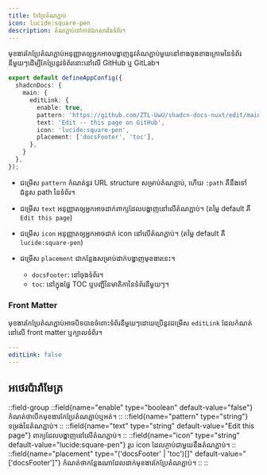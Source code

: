 ```yaml
---
title: កែប្រែតំណភ្ជាប់
icon: lucide:square-pen
description: តំណភ្ជាប់ទៅកាន់ឯកសារនៃទំព័រ។
---
```


មុខងារកែប្រែតំណភ្ជាប់អនុញ្ញាតឲ្យអ្នកអាចបង្ហាញនូវតំណភ្ជាប់មួយនៅខាងចុងខាងក្រោមនៃទំព័រនីមួយៗដើម្បីកែប្រែនូវទំព័រនោះនៅលើ GitHub ឬ GitLab។
```ts [app.config.ts]
export default defineAppConfig({
  shadcnDocs: {
    main: {
      editLink: {
        enable: true,
        pattern: 'https://github.com/ZTL-UwU/shadcn-docs-nuxt/edit/main/content/:path',
        text: 'Edit -- this page on GitHub',
        icon: 'lucide:square-pen',
        placement: ['docsFooter', 'toc'],
      },
    }
  },
});
```

- ជម្រើស `pattern` កំណត់នូវ URL structure សម្រាប់តំណភ្ជាប់, ហើយ `:path` គឺនឹងទៅជំនួស path នៃទំព័រ។

- ជម្រើស `text` អនុញ្ញាតឲ្យអ្នកអាចដាក់ពាក្យដែលបង្ហាញនៅលើតំណភ្ជាប់។ (តម្លៃ default គឺ `Edit this page`)

- ជម្រើស `icon` អនុញ្ញាតឲ្យអ្នកអាចដាក់ icon នៅលើតំណភ្ជាប់។ (តម្លៃ default គឺ `lucide:square-pen`)

- ជម្រើស `placement` ជាកន្លែងសម្រាប់ដាក់បង្ហាញមុខងារនេះ។
  - `docsFooter`: នៅចុងទំព័រ។
  - `toc`: នៅក្នុងផ្នែ TOC ឬបញ្ជីនៃមាតិកានៃទំព័រនីមួយៗ។

### Front Matter

មុខងារកែប្រែតំណភ្ជាប់អាចបិទបានចំពោះទំព័រនីមួយៗដោយប្រើនូវជម្រើស `editLink` ដែលកំណត់នៅលើ front matter ឬក្បាលទំព័រ។

```yaml
---
editLink: false
---
```

## អថេរប៉ារ៉ាមែត្រ

::field-group
  ::field{name="enable" type="boolean" default-value="false"}
  កំណត់ថាបើកមុខងារកែប្រែតំណភ្ជាប់ឬអត់។
  ::
  ::field{name="pattern" type="string"}
  ទម្រង់នៃតំណភ្ជាប់។
  ::
  ::field{name="text" type="string" default-value="Edit this page"}
  ពាក្យដែលបង្ហាញនៅលើតំណភ្ជាប់។
  ::
  ::field{name="icon" type="string" default-value="lucide:square-pen"}
  រូប icon ដែលភ្ចាប់ជាមួយនឹងតំណភ្ជាប់។
  ::
  ::field{name="placement" type="('docsFooter' | 'toc')[]" default-value="['docsFooter']"}
  កំណត់ថាកន្លែងណាដែលដាក់មុខងារកែប្រែតំណភ្ជាប់។
  ::
::
